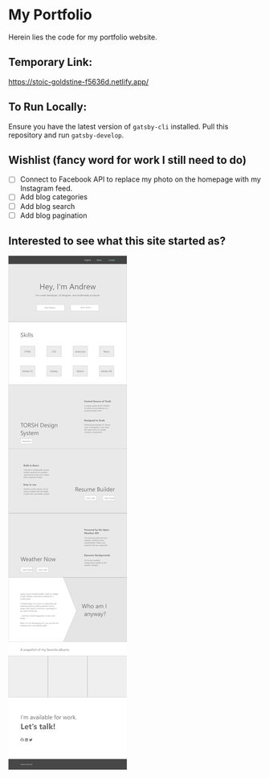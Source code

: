 # My Portfolio

Herein lies the code for my portfolio website.

## Temporary Link:
https://stoic-goldstine-f5636d.netlify.app/ 

## To Run Locally:
Ensure you have the latest version of `gatsby-cli` installed. Pull this repository and run `gatsby-develop`.

## Wishlist (fancy word for work I still need to do)
- [ ] Connect to Facebook API to replace my photo on the homepage with my Instagram feed.
- [ ] Add blog categories
- [ ] Add blog search
- [ ] Add blog pagination

## Interested to see what this site started as?
![the first wireframe](./src/images/home-page-wireframe.jpg)
